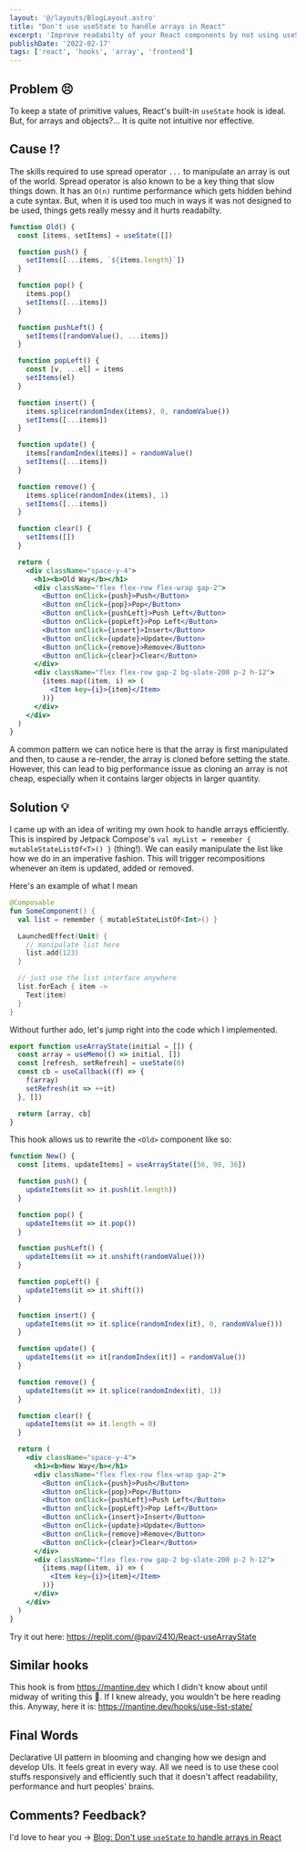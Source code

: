 ```yaml
---
layout: '@/layouts/BlogLayout.astro'
title: "Don't use useState to handle arrays in React"
excerpt: 'Improve readabilty of your React components by not using useState to handle arrays.'
publishDate: '2022-02-17'
tags: ['react', 'hooks', 'array', 'frontend']
---
```


## Problem 😣

To keep a state of primitive values, React's built-in `useState` hook is ideal. But, for arrays and objects?... It is quite not intuitive nor effective. 

## Cause ⁉️

The skills required to use spread operator `...` to manipulate an array is out of the world. Spread operator is also known to be a key thing that slow things down. It has an `O(n)` runtime performance which gets hidden behind a cute syntax. But, when it is used too much in ways it was not designed to be used, things gets really messy and it hurts readabilty.

```jsx
function Old() {
  const [items, setItems] = useState([])

  function push() {
    setItems([...items, `${items.length}`])
  }

  function pop() {
    items.pop()
    setItems([...items])
  }

  function pushLeft() {
    setItems([randomValue(), ...items])
  }

  function popLeft() {
    const [v, ...el] = items
    setItems(el)
  }

  function insert() {
    items.splice(randomIndex(items), 0, randomValue())
    setItems([...items])
  }

  function update() {
    items[randomIndex(items)] = randomValue()
    setItems([...items])
  }

  function remove() {
    items.splice(randomIndex(items), 1)
    setItems([...items])
  }

  function clear() {
    setItems([])
  }

  return (
    <div className="space-y-4">
      <h1><b>Old Way</b></h1>
      <div className="flex flex-row flex-wrap gap-2">
        <Button onClick={push}>Push</Button>
        <Button onClick={pop}>Pop</Button>
        <Button onClick={pushLeft}>Push Left</Button>
        <Button onClick={popLeft}>Pop Left</Button>
        <Button onClick={insert}>Insert</Button>
        <Button onClick={update}>Update</Button>
        <Button onClick={remove}>Remove</Button>
        <Button onClick={clear}>Clear</Button>
      </div>
      <div className="flex flex-row gap-2 bg-slate-200 p-2 h-12">
        {items.map((item, i) => (
          <Item key={i}>{item}</Item>
        ))}
      </div>
    </div>
  )
}
```

A common pattern we can notice here is that the array is first manipulated and then, to cause a re-render, the array is cloned before setting the state. However, this can lead to big performance issue as cloning an array is not cheap, especially when it contains larger objects in larger quantity.

## Solution 💡

I came up with an idea of writing my own hook to handle arrays efficiently. This is inspired by Jetpack Compose's `val myList = remember { mutableStateListOf<T>() }` (thing!). We can easily manipulate the list like how we do in an imperative fashion. This will trigger recompositions whenever an item is updated, added or removed.

Here's an example of what I mean

```kotlin
@Composable
fun SomeComponent() {
  val list = remember { mutableStateListOf<Int>() }

  LaunchedEffect(Unit) {
    // manipulate list here
    list.add(123)
  }

  // just use the list interface anywhere
  list.forEach { item ->
    Text(item)
  }
}
```

Without further ado, let's jump right into the code which I implemented.

```jsx
export function useArrayState(initial = []) {
  const array = useMemo(() => initial, [])
  const [refresh, setRefresh] = useState(0)
  const cb = useCallback((f) => {
    f(array)
    setRefresh(it => ++it)
  }, [])

  return [array, cb]
}
```

This hook allows us to rewrite the `<Old>` component like so:
```jsx
function New() {
  const [items, updateItems] = useArrayState([56, 98, 36])

  function push() {
    updateItems(it => it.push(it.length))
  }

  function pop() {
    updateItems(it => it.pop())
  }

  function pushLeft() {
    updateItems(it => it.unshift(randomValue()))
  }

  function popLeft() {
    updateItems(it => it.shift())
  }

  function insert() {
    updateItems(it => it.splice(randomIndex(it), 0, randomValue()))
  }

  function update() {
    updateItems(it => it[randomIndex(it)] = randomValue())
  }

  function remove() {
    updateItems(it => it.splice(randomIndex(it), 1))
  }

  function clear() {
    updateItems(it => it.length = 0)
  }

  return (
    <div className="space-y-4">
      <h1><b>New Way</b></h1>
      <div className="flex flex-row flex-wrap gap-2">
        <Button onClick={push}>Push</Button>
        <Button onClick={pop}>Pop</Button>
        <Button onClick={pushLeft}>Push Left</Button>
        <Button onClick={popLeft}>Pop Left</Button>
        <Button onClick={insert}>Insert</Button>
        <Button onClick={update}>Update</Button>
        <Button onClick={remove}>Remove</Button>
        <Button onClick={clear}>Clear</Button>
      </div>
      <div className="flex flex-row gap-2 bg-slate-200 p-2 h-12">
        {items.map((item, i) => (
          <Item key={i}>{item}</Item>
        ))}
      </div>
    </div>
  )
}
```

Try it out here: https://replit.com/@pavi2410/React-useArrayState

## Similar hooks

This hook is from https://mantine.dev which I didn't know about until midway of writing this 🥲. If I knew already, you wouldn't be here reading this. Anyway, here it is: https://mantine.dev/hooks/use-list-state/

## Final Words

Declarative UI pattern in blooming and changing how we design and develop UIs. It feels great in every way. All we need is to use these cool stuffs responsively and efficiently such that it doesn't affect readability, performance and hurt peoples' brains.

## Comments? Feedback?

I'd love to hear you -> [Blog: Don't use `useState` to handle arrays in React](https://github.com/pavi2410/website/issues/5)
